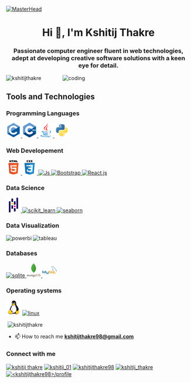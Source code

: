 [![MasterHead](https://img.freepik.com/premium-vector/colorful-banner-with-hands-working-computer-different-electronic-gadgets-devices-symbols-programming-software-development-program-coding_198278-4192.jpg?w=1380)](https://KSHITIJTHAKRE.io)
<h1 align="center">Hi 👋, I'm Kshitij Thakre</h1>
<h3 align="center">Passionate computer engineer fluent in web technologies, adept at developing creative software solutions with a keen eye for detail.</h3>
<img align="right" alt="coding" width="350" src="https://sagaratechnology.com/blog/wp-content/uploads/2020/09/1_LEH5tUEQReWe8Iu-UEV3Pg.gif" >

<p align="left"> <img src="https://komarev.com/ghpvc/?username=kshitijthakre&label=Profile%20views&color=0e75b6&style=flat" alt="kshitijthakre" /> </p>



<h2 align="left">Tools and Technologies</h2>
<h3 align="left">Programming Languages</h3>
<p align="left"> 
 <a href="https://www.cprogramming.com/" target="_blank" rel="noreferrer"> <img src="https://raw.githubusercontent.com/devicons/devicon/master/icons/c/c-original.svg" alt="c" width="40" height="40"/> </a> 
<a href="https://www.w3schools.com/cpp/" target="_blank" rel="noreferrer"> <img src="https://raw.githubusercontent.com/devicons/devicon/master/icons/cplusplus/cplusplus-original.svg" alt="cplusplus" width="40" height="40"/> </a> 
<a href="https://www.java.com" target="_blank" rel="noreferrer"> <img src="https://raw.githubusercontent.com/devicons/devicon/master/icons/java/java-original.svg" alt="java" width="40" height="40"/> </a>
<a href="https://www.python.org" target="_blank" rel="noreferrer"> <img src="https://raw.githubusercontent.com/devicons/devicon/master/icons/python/python-original.svg" alt="python" width="40" height="40"/> </a>
</p>  
<h3 align=left">Web Developement</h3>
<p align="left">
 <a href="https://www.w3.org/html/" target="_blank" rel="noreferrer"> <img src="https://raw.githubusercontent.com/devicons/devicon/master/icons/html5/html5-original-wordmark.svg" alt="html5" width="40" height="40"/> </a> 
 <a href="https://www.w3schools.com/css/" target="_blank" rel="noreferrer"> <img src="https://raw.githubusercontent.com/devicons/devicon/master/icons/css3/css3-original-wordmark.svg" alt="css3" width="40" height="40"/> </a> 
 <a href="https://developer.mozilla.org/en-US/docs/Web/JavaScript" target="_blank" rel="noreferrer"> <img src="https://upload.wikimedia.org/wikipedia/commons/6/6a/JavaScript-logo.png" alt="Js" width="40" height="40"/> </a> 
 <a href="https://getbootstrap.com/docs/5.0/getting-started/introduction/" target="_blank" rel="noreferrer"> <img src="https://getbootstrap.com/docs/5.0/assets/brand/bootstrap-logo.svg" alt="Bootstrap" width="40" height="40"/> </a> 
 <a href="https://legacy.reactjs.org/docs/getting-started.html" target="_blank" rel="noreferrer"> <img src="https://upload.wikimedia.org/wikipedia/commons/thumb/a/a7/React-icon.svg/1024px-React-icon.svg.png" alt="React.js" width="40" height="40"/> </a> 
</p>
<h3 align="left">Data Science</h3>
<p align="left"> 
 <a href="https://pandas.pydata.org/" target="_blank" rel="noreferrer"> <img src="https://raw.githubusercontent.com/devicons/devicon/2ae2a900d2f041da66e950e4d48052658d850630/icons/pandas/pandas-original.svg" alt="pandas" width="40" height="40"/> </a> 
<a href="https://scikit-learn.org/" target="_blank" rel="noreferrer"> <img src="https://upload.wikimedia.org/wikipedia/commons/0/05/Scikit_learn_logo_small.svg" alt="scikit_learn" width="40" height="40"/> </a> 
<a href="https://seaborn.pydata.org/" target="_blank" rel="noreferrer"> <img src="https://seaborn.pydata.org/_images/logo-mark-lightbg.svg" alt="seaborn" width="40" height="40"/> </a>  
</p>
<h3 align="left">Data Visualization</h3>
 <p align="left"><a= href="https://powerbi.microsoft.com/en-au/" target="_blank" rel="noreferrer"><img src="https://upload.wikimedia.org/wikipedia/commons/thumb/c/cf/New_Power_BI_Logo.svg/900px-New_Power_BI_Logo.svg.png?20210102182532" alt="powerbi" width="40" height=40"/></a>
 <a= href="https://www.tableau.com/" target="_blank" rel="noreferrer"><img src="https://financeandbusiness.ucdavis.edu/sites/g/files/dgvnsk4871/files/styles/sf_landscape_16x9/public/images/article/tableau_logo.png?h=c673cd1c&itok=aomysVvE" alt="tableau" width="60" height=40"/></a>
  </p>
<h3 align="left">Databases</h3>
<p align="left">
<a href="https://www.sqlite.org/" target="_blank" rel="noreferrer"> <img src="https://www.vectorlogo.zone/logos/sqlite/sqlite-icon.svg" alt="sqlite" width="40" height="40"/> </a>
 <a href="https://www.mongodb.com/" target="_blank" rel="noreferrer"> <img src="https://raw.githubusercontent.com/devicons/devicon/master/icons/mongodb/mongodb-original-wordmark.svg" alt="mongodb" width="40" height="40"/> </a>
 <a href="https://www.mysql.com/" target="_blank" rel="noreferrer"> <img src="https://raw.githubusercontent.com/devicons/devicon/master/icons/mysql/mysql-original-wordmark.svg" alt="mysql" width="40" height="40"/> </a></p>
  
 <h3 align="left">Operating systems</h3> 
 <p align="left>
 <a href="https://www.linux.org/" target="_blank" rel="noreferrer"> <img src="https://raw.githubusercontent.com/devicons/devicon/master/icons/linux/linux-original.svg" alt="linux" width="40" height="40"/> </a>
 <a href="https://www.microsoft.com/en-in/windows?r=1" target="_blank" rel="noreferrer"> <img src="https://upload.wikimedia.org/wikipedia/commons/0/0a/Unofficial_Windows_logo_variant_-_2002%E2%80%932012_%28Multicolored%29.svg" alt="linux" width="40" height="40"/> </a></p>
<p>&nbsp;<img align="center" src="https://github-readme-stats.vercel.app/api?username=kshitijthakre&show_icons=true&locale=en" alt="kshitijthakre" /></p>

- 📫 How to reach me **kshitijthakre98@gmail.com**

<h3 align="left">Connect with me</h3>
<p align="left">
<a href="https://www.linkedin.com/in/kshitij-thakre-b78b06197/" target="blank"><img align="center" src="https://raw.githubusercontent.com/rahuldkjain/github-profile-readme-generator/master/src/images/icons/Social/linked-in-alt.svg" alt="kshitij thakre" height="30" width="40" /></a>
<a href="https://www.codechef.com/users/kshitij_01" target="blank"><img align="center" src="https://cdn.jsdelivr.net/npm/simple-icons@3.1.0/icons/codechef.svg" alt="kshitij_01" height="30" width="40" /></a>
<a href="https://www.hackerrank.com/kshitijthakre98" target="blank"><img align="center" src="https://raw.githubusercontent.com/rahuldkjain/github-profile-readme-generator/master/src/images/icons/Social/hackerrank.svg" alt="kshitijthakre98" height="30" width="40" /></a>
<a href="https://www.leetcode.com/kshitij_thakre" target="blank"><img align="center" src="https://raw.githubusercontent.com/rahuldkjain/github-profile-readme-generator/master/src/images/icons/Social/leet-code.svg" alt="kshitij_thakre" height="30" width="40" /></a>
<a href="https://auth.geeksforgeeks.org/user/<kshitijthakre98>/profile" target="blank"><img align="center" src="https://raw.githubusercontent.com/rahuldkjain/github-profile-readme-generator/master/src/images/icons/Social/geeks-for-geeks.svg" alt="<kshitijthakre98>/profile" height="30" width="40" /></a>
</p>

